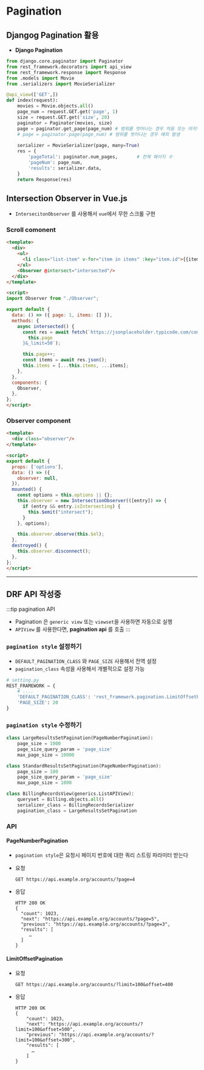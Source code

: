 # Pagination

## Djangog Pagination 활용

- **Django Pagination** [<Badge type="tip" text="link" vertical="middle"/>](https://docs.djangoproject.com/en/4.2/ref/paginator/#django.core.paginator.Paginator.num_pages)

```python
from django.core.paginator import Paginator
from rest_framework.decorators import api_view
from rest_framework.response import Response
from .models import Movie
from .serializers import MovieSerializer

@api_view(['GET',])
def index(request):
    movies = Movie.objects.all()
    page_num = request.GET.get('page', 1)
    size = request.GET.get('size', 20)
    paginator = Paginator(movies, size)  
    page = paginator.get_page(page_num) # 범위를 벗어나는 경우 처음 또는 마지막 페이지
    # page = paginator.page(page_num) # 범위를 벗어나는 경우 예외 발생
    
    serializer = MovieSerializer(page, many=True)    
    res = {        
        'pageTotal': paginator.num_pages,       # 전체 페이지 수        
        'pageNum': page_num,
        'results': serializer.data,
    }
    return Response(res)
```

## Intersection Observer in Vue.js
- `IntersecitonObserver` 를 사용해서 `vue`에서 무한 스크롤 구현

### Scroll comonent

```html
<template>
  <div>
    <ul>
      <li class="list-item" v-for="item in items" :key="item.id">{{item.name}}</li>
    </ul>
    <Observer @intersect="intersected"/>
  </div>
</template>

<script>
import Observer from "./Observer";

export default {
  data: () => ({ page: 1, items: [] }),
  methods: {
    async intersected() {
      const res = await fetch(`https://jsonplaceholder.typicode.com/comments?_page=${
        this.page
      }&_limit=50`);

      this.page++;
      const items = await res.json();
      this.items = [...this.items, ...items];
    },
  },
  components: {
    Observer,
  },
};
</script>
```

### Observer component

```html
<template>
  <div class="observer"/>
</template>

<script>
export default {
  props: ['options'],
  data: () => ({
    observer: null,
  }),
  mounted() {
    const options = this.options || {};
    this.observer = new IntersectionObserver(([entry]) => {
      if (entry && entry.isIntersecting) {
        this.$emit("intersect");
      }
    }, options);

    this.observer.observe(this.$el);
  },
  destroyed() {
    this.observer.disconnect();
  },
};
</script>
```

----------
## DRF API 작성중

:::tip pagination API
- Pagination 은 `generic view` 또는 `viewset`을 사용하면 자동으로 실행
- `APIView` 를 사용한다면, **pagination api** 를 호출
:::

### `pagination style` 설정하기

- `DEFAULT_PAGINATION_CLASS` 와 `PAGE_SIZE` 사용해서 전역 설정
- `pagination_class` 속성을 사용해서 개별적으로 설정 가능
```python
# setting.py
REST_FRAMEWORK = {
    # ....
    'DEFAULT_PAGINATION_CLASS': 'rest_framework.pagination.LimitOffsetPagination',
    'PAGE_SIZE': 20
}
```

### `pagination style` 수정하기

```python
class LargeResultsSetPagination(PageNumberPagination):
    page_size = 1000
    page_size_query_param = 'page_size'
    max_page_size = 10000

class StandardResultsSetPagination(PageNumberPagination):
    page_size = 100
    page_size_query_param = 'page_size'
    max_page_size = 1000

class BillingRecordsView(generics.ListAPIView):
    queryset = Billing.objects.all()
    serializer_class = BillingRecordsSerializer
    pagination_class = LargeResultsSetPagination
```

### API

#### PageNumberPagination
- `pagination style`은 요청시 페이지 번호에 대한 쿼리 스트링 파라미터 받는다
- 요청
  ```
  GET https://api.example.org/accounts/?page=4
  ```

- 응답
  ```
  HTTP 200 OK
  {
    "count": 1023,
    "next": "https://api.example.org/accounts/?page=5",
    "previous": "https://api.example.org/accounts/?page=3",
    "results": [
       …
    ]
  }
  ```

#### LimitOffsetPagination

- 요청
  ```
  GET https://api.example.org/accounts/?limit=100&offset=400
  ```
- 응답
  ```
  HTTP 200 OK
  {
      "count": 1023,
      "next": "https://api.example.org/accounts/?limit=100&offset=500",
      "previous": "https://api.example.org/accounts/?limit=100&offset=300",
      "results": [
        …
      ]
  }
  ```